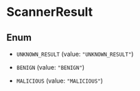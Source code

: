 
# ScannerResult

## Enum


* `UNKNOWN_RESULT` (value: `"UNKNOWN_RESULT"`)

* `BENIGN` (value: `"BENIGN"`)

* `MALICIOUS` (value: `"MALICIOUS"`)



